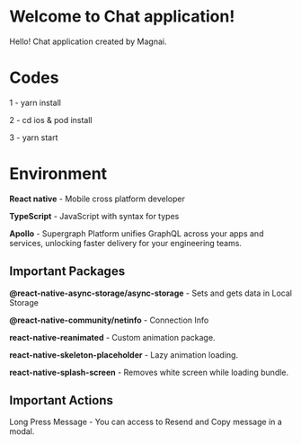 # Welcome to Chat application!

Hello! Chat application created by Magnai.

# Codes

1 - yarn install

2 - cd ios & pod install

3 - yarn start

# Environment

**React native** - Mobile cross platform developer

**TypeScript** - JavaScript with syntax for types

**Apollo** - Supergraph Platform unifies GraphQL across your apps and services, unlocking faster delivery for your engineering teams.


## Important Packages

**@react-native-async-storage/async-storage** - Sets and gets data in Local Storage

**@react-native-community/netinfo** - Connection Info

**react-native-reanimated** - Custom animation package.

**react-native-skeleton-placeholder** - Lazy animation loading.

**react-native-splash-screen** - Removes white screen while loading bundle.

## Important Actions

Long Press Message - You can access to Resend and Copy message in a modal.
